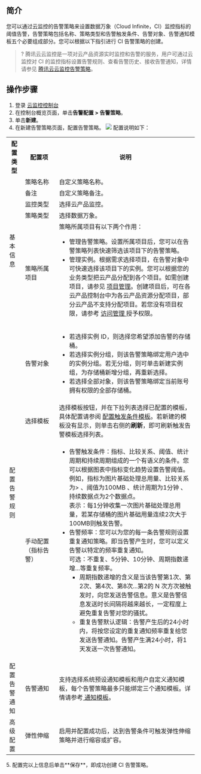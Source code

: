 ## 简介

您可以通过云监控的告警策略来设置数据万象（Cloud Infinite，CI）监控指标的阈值告警，告警策略包括名称、策略类型和告警触发条件、告警对象、告警通知模板五个必要组成部分。您可以根据以下指引进行 CI 告警策略的创建。

>? 腾讯云云监控是一项对云产品资源实时监控和告警的服务，用户可通过云监控对 CI 的监控指标设置告警规则、查看告警历史、接收告警通知，详情请参见 [腾讯云云监控告警策略](https://cloud.tencent.com/document/product/248/50398)。
>

## 操作步骤

1. 登录 [云监控控制台](https://console.cloud.tencent.com/monitor/overview)
2. 在控制台概览页面，单击**告警配置 > 告警策略**。
3. 单击**新建**。
4. 在新建告警策略页面，配置告警策略。
![](https://qcloudimg.tencent-cloud.cn/raw/f6f6947bae2c8b4b9ebe213c69cbc6cc.jpg)
配置说明如下：
<table>
  <tr>
    <th>配置类型</th>
    <th width="18%">配置项</th>
    <th>说明</th>
  </tr>
  <tr>
    <td  rowspan="5"> 基本信息</td>
    <td>策略名称</td>
    <td>自定义策略名称。</td>
  </tr>
  <tr>
    <td>备注</td>
    <td>自定义策略备注。</td>
  </tr>
  <tr>
    <td>监控类型</td>
    <td>选择云产品监控。</td>
  </tr>
  <tr>
    <td>策略类型</td>
    <td>选择数据万象。</td>
  </tr>
  <tr>
    <td>策略所属项目</td>
    <td>策略所属项目有以下两个作用：<br>   
         <ul>
             <li>管理告警策略。设置所属项目后，您可以在告警策略列表快速筛选该项目下的告警策略。</li>
             <li>管理实例。根据需求选择项目，在告警对象中可快速选择该项目下的实例。您可以根据您的业务类型把云产品分配到各个项目。如需创建项目，请参见 <a href="https://cloud.tencent.com/document/product/378/10861">项目管理</a>。创建项目后，可在各云产品控制台中为各云产品资源分配项目，部分云产品不支持分配项目。若您没有项目权限，请参考 <a href=" https://cloud.tencent.com/document/product/248/45428 "> 访问管理 </a> 授予权限。</li></td>   
  </tr>
  <tr>
    <td rowspan="3">配置告警规则</td>
    <td>告警对象</td>
    <td>
      <ul>
			         <li>若选择实例 ID，则选择您希望添加告警的存储桶。</li>
               <li>若选择实例分组，则该告警策略绑定用户选中的实例分组。若无分组，则可单击新建实例组，为存储桶新增分组，再重新选择。</li>
		            <li>若选择全部对象，则该告警策略绑定当前账号拥有权限的全部存储桶。</li>
           </ul>
        </td>
  </tr>
	<tr>
    <td>选择模板</td>
    <td> 选择模板按钮，并在下拉列表选择已配置的模板，具体配置请参阅 <a href="https://cloud.tencent.com/document/product/248/18474">配置触发条件模板</a>。若新建的模板没有显示，则单击右侧的<b>刷新</b>，即可刷新触发告警模板选择列表。</td>
  </tr>
	<tr>
    <td>手动配置<br>（指标告警）</td>
    <td>
      <ul>
        <li>告警触发条件：指标、比较关系、阈值、统计周期和持续周期组成的一个有语义的条件。您可以根据图表中指标变化趋势设置告警阈值。<br>例如，指标为图片基础处理总用量、比较关系为> 、阈值为100MB 、统计周期为1分钟 、持续数据点为2个数据点。<br>表示：每1分钟收集一次图片基础处理总用量，若某存储桶的图片基础用量连续2次大于100MB则触发告警。
				<br><li>告警频率：您可以为您的每一条告警规则设置重复通知策略。即当告警产生时，您可以定义告警以特定的频率重复通知。<br>可选：不重复、5分钟、10分钟、周期指数递增...等重复频率。<br><ul><li type="square">周期指数递增的含义是当该告警第1次、第2次、第4次、第8次...第2的 N 次方次被触发时，向您发送告警信息。意义是告警信息发送时长间隔将越来越长，一定程度上避免重复告警对您的骚扰。 </li>
      <li>重复告警默认逻辑：告警产生后的24小时内，将按您设定的重复通知频率重复给您发送告警通知。告警产生满24小时，将1天发送一次告警通知。</li></ul></li>
      </ul></td>
  </tr>
   <tr>
        <td >配置告警通知</td>
        <td>告警通知</td>
        <td>支持选择系统预设通知模板和用户自定义通知模板，每个告警策略最多只能绑定三个通知模板。详情请参考<a href="https://cloud.tencent.com/document/product/248/50394"> 通知模板</a>。</td>
    </tr>
		<tr>
      <td>高级配置</td>
      <td >弹性伸缩</td>
      <td>启用并配置成功后，达到告警条件可触发弹性伸缩策略并进行缩容或扩容。</td>
     </tr>
</table>
5. 配置完以上信息后单击**保存**，即成功创建 CI 告警策略。
